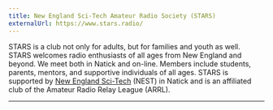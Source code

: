 ```yaml
---
title: New England Sci-Tech Amateur Radio Society (STARS)
externalUrl: https://www.stars.radio/
---
```


STARS is a club not only for adults, but for families and youth as well. STARS welcomes radio enthusiasts of all ages from New England and beyond. We meet both in Natick and on-line. Members include students, parents, mentors, and supportive individuals of all ages.  STARS is supported by [New England Sci-Tech][nest] (NEST) in Natick and is an affiliated club of the Amateur Radio Relay League (ARRL).

[nest]: https://nescitech.org/

---

